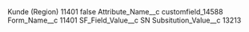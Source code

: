 <?xml version="1.0" encoding="UTF-8"?>
<CustomMetadata xmlns="http://soap.sforce.com/2006/04/metadata" xmlns:xsi="http://www.w3.org/2001/XMLSchema-instance" xmlns:xsd="http://www.w3.org/2001/XMLSchema">
    <label>Kunde (Region) 11401</label>
    <protected>false</protected>
    <values>
        <field>Attribute_Name__c</field>
        <value xsi:type="xsd:string">customfield_14588</value>
    </values>
    <values>
        <field>Form_Name__c</field>
        <value xsi:type="xsd:string">11401</value>
    </values>
    <values>
        <field>SF_Field_Value__c</field>
        <value xsi:type="xsd:string">SN</value>
    </values>
    <values>
        <field>Subsitution_Value__c</field>
        <value xsi:type="xsd:string">13213</value>
    </values>
</CustomMetadata>
